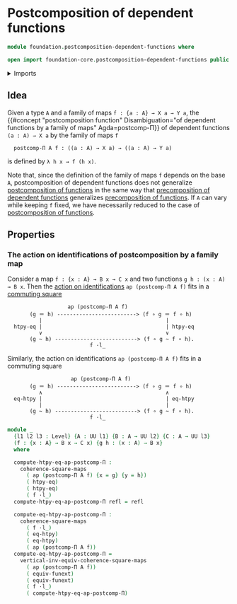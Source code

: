 # Postcomposition of dependent functions

```agda
module foundation.postcomposition-dependent-functions where

open import foundation-core.postcomposition-dependent-functions public
```

<details><summary>Imports</summary>

```agda
open import foundation.action-on-identifications-functions
open import foundation.function-extensionality
open import foundation.function-extensionality-axiom
open import foundation.universe-levels
open import foundation.whiskering-homotopies-composition

open import foundation-core.commuting-squares-of-maps
open import foundation-core.identity-types
```

</details>

## Idea

Given a type `A` and a family of maps `f : {a : A} → X a → Y a`, the
{{#concept "postcomposition function" Disambiguation="of dependent functions by a family of maps" Agda=postcomp-Π}}
of dependent functions `(a : A) → X a` by the family of maps `f`

```text
  postcomp-Π A f : ((a : A) → X a) → ((a : A) → Y a)
```

is defined by `λ h x → f (h x)`.

Note that, since the definition of the family of maps `f` depends on the base
`A`, postcomposition of dependent functions does not generalize
[postcomposition of functions](foundation-core.postcomposition-functions.md) in
the same way that
[precomposition of dependent functions](foundation-core.precomposition-dependent-functions.md)
generalizes
[precomposition of functions](foundation-core.precomposition-functions.md). If
`A` can vary while keeping `f` fixed, we have necessarily reduced to the case of
[postcomposition of functions](foundation-core.postcomposition-functions.md).

## Properties

### The action on identifications of postcomposition by a family map

Consider a map `f : {x : A} → B x → C x` and two functions
`g h : (x : A) → B x`. Then the
[action on identifications](foundation.action-on-identifications-functions.md)
`ap (postcomp-Π A f)` fits in a
[commuting square](foundation-core.commuting-squares-of-maps.md)

```text
                   ap (postcomp-Π A f)
       (g ＝ h) -------------------------> (f ∘ g ＝ f ∘ h)
          |                                       |
  htpy-eq |                                       | htpy-eq
          ∨                                       ∨
       (g ~ h) --------------------------> (f ∘ g ~ f ∘ h).
                          f ·l_
```

Similarly, the action on identifications `ap (postcomp-Π A f)` fits in a
commuting square

```text
                    ap (postcomp-Π A f)
       (g ＝ h) -------------------------> (f ∘ g ＝ f ∘ h)
          ∧                                       ∧
  eq-htpy |                                       | eq-htpy
          |                                       |
       (g ~ h) --------------------------> (f ∘ g ~ f ∘ h).
                          f ·l_
```

```agda
module _
  {l1 l2 l3 : Level} {A : UU l1} {B : A → UU l2} {C : A → UU l3}
  (f : {x : A} → B x → C x) {g h : (x : A) → B x}
  where

  compute-htpy-eq-ap-postcomp-Π :
    coherence-square-maps
      ( ap (postcomp-Π A f) {x = g} {y = h})
      ( htpy-eq)
      ( htpy-eq)
      ( f ·l_)
  compute-htpy-eq-ap-postcomp-Π refl = refl

  compute-eq-htpy-ap-postcomp-Π :
    coherence-square-maps
      ( f ·l_)
      ( eq-htpy)
      ( eq-htpy)
      ( ap (postcomp-Π A f))
  compute-eq-htpy-ap-postcomp-Π =
    vertical-inv-equiv-coherence-square-maps
      ( ap (postcomp-Π A f))
      ( equiv-funext)
      ( equiv-funext)
      ( f ·l_)
      ( compute-htpy-eq-ap-postcomp-Π)
```
